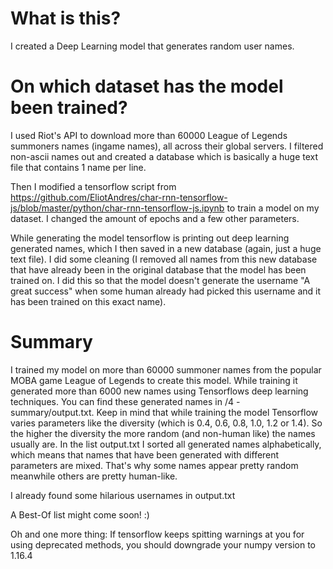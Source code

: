 # What is this?
I created a Deep Learning model that generates random user names. 

# On which dataset has the model been trained?

I used Riot's API to download more than 60000 League of Legends summoners names (ingame names), all across
their global servers. I filtered non-ascii names out and created a database which is 
basically a huge text file that contains 1 name per line.

Then I modified a tensorflow script from https://github.com/EliotAndres/char-rnn-tensorflow-js/blob/master/python/char-rnn-tensorflow-js.ipynb to train a model on my dataset. I changed the amount of epochs and a few other parameters. 


While generating the model tensorflow is printing out deep learning generated names, which I then saved in a new database (again, just a huge text file). I did some cleaning (I removed all names from this new database that have already been in the original database that the model has been trained on. I did this so that the model doesn't generate the username "A great success" when some human already had picked this username and it has been trained on this exact name).

# Summary

I trained my model on more than 60000 summoner names from the popular MOBA game League of Legends to create this model. While training it generated more than 6000 new names using Tensorflows deep learning techniques. You can find these generated names in /4 - summary/output.txt. Keep in mind that while training the model Tensorflow varies parameters like the diversity (which is 0.4, 0.6, 0.8, 1.0, 1.2 or 1.4). So the higher the diversity the more random (and non-human like) the names usually are. In the list output.txt I sorted all generated names alphabetically, which means that names that have been generated with different parameters are mixed. That's why some names appear pretty random meanwhile others are pretty human-like.


I already found some hilarious usernames in output.txt


A Best-Of list might come soon! :)



Oh and one more thing: If tensorflow keeps spitting warnings at you for using deprecated methods, you should downgrade your numpy version to 1.16.4



